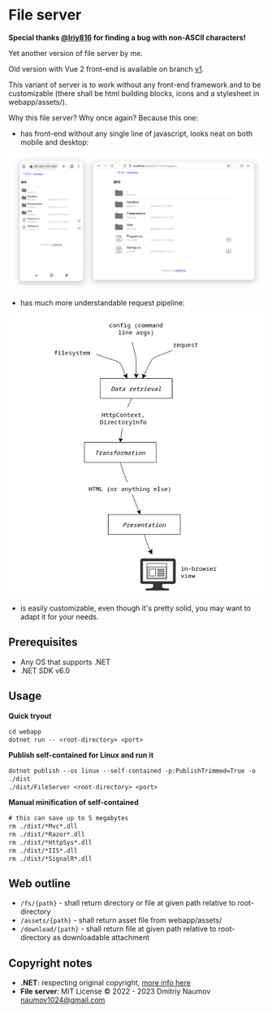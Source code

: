 # File server

__Special thanks [@lriy816](https://github.com/lriy816) for finding a bug with non-ASCII characters!__

Yet another version of file server by me.

Old version with Vue 2 front-end is available on branch [v1](https://github.com/dmitriynaumov1024/fileserver-aspnetcore/tree/v1).

This variant of server is to work without any front-end framework and to be customizable (there shall be html building blocks, icons and a stylesheet in webapp/assets/).

Why this file server? Why once again? Because this one:

- has front-end without any single line of javascript, looks neat on both mobile and desktop:

![screenshots-both.png](./science/screenshots-both.png)

- has much more understandable request pipeline:

![pipeline.png](./science/pipeline.png)

- is easily customizable, even though it's pretty solid, you may want to adapt it for your needs.

## Prerequisites

- Any OS that supports .NET
- .NET SDK v6.0

## Usage

**Quick tryout**
```
cd webapp
dotnet run -- <root-directory> <port>
```

**Publish self-contained for Linux and run it**
```
dotnet publish --os linux --self-contained -p:PublishTrimmed=True -o ./dist
./dist/FileServer <root-directory> <port>
```

**Manual minification of self-contained**
```
# this can save up to 5 megabytes
rm ./dist/*Mvc*.dll
rm ./dist/*Razor*.dll
rm ./dist/*HttpSys*.dll
rm ./dist/*IIS*.dll
rm ./dist/*SignalR*.dll
```

## Web outline

- `/fs/{path}` - shall return directory or file at given path relative to root-directory
- `/assets/{path}` - shall return asset file from webapp/assets/
- `/download/{path}` - shall return file at given path relative to root-directory as downloadable attachment 

## Copyright notes

- **.NET**: respecting original copyright, [more info here](https://dotnet.microsoft.com/)
- **File server**: MIT License  &copy; 2022 - 2023  Dmitriy Naumov  naumov1024@gmail.com
